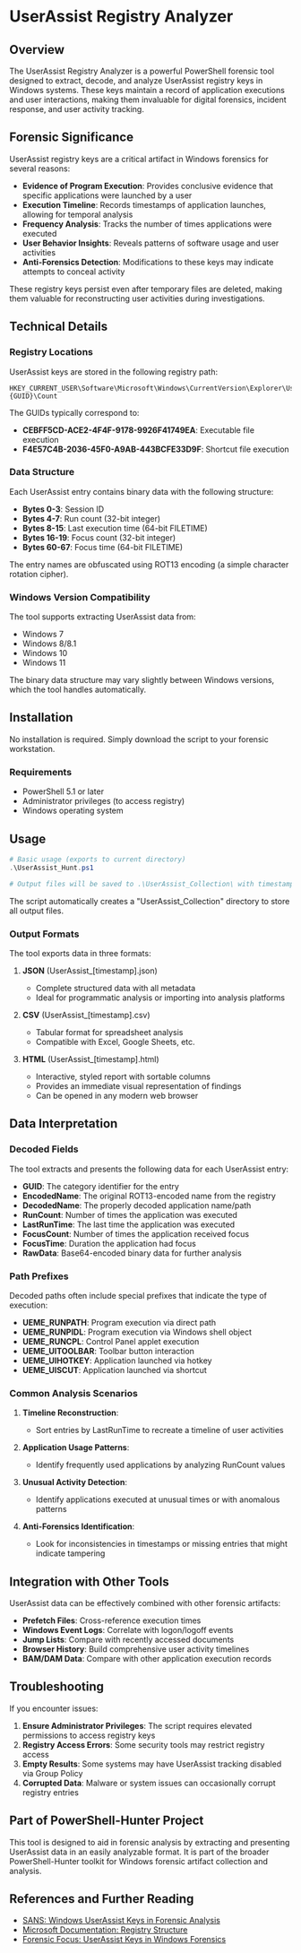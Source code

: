 # UserAssist Registry Analyzer

## Overview

The UserAssist Registry Analyzer is a powerful PowerShell forensic tool designed to extract, decode, and analyze UserAssist registry keys in Windows systems. These keys maintain a record of application executions and user interactions, making them invaluable for digital forensics, incident response, and user activity tracking.

## Forensic Significance

UserAssist registry keys are a critical artifact in Windows forensics for several reasons:

- **Evidence of Program Execution**: Provides conclusive evidence that specific applications were launched by a user
- **Execution Timeline**: Records timestamps of application launches, allowing for temporal analysis
- **Frequency Analysis**: Tracks the number of times applications were executed
- **User Behavior Insights**: Reveals patterns of software usage and user activities
- **Anti-Forensics Detection**: Modifications to these keys may indicate attempts to conceal activity

These registry keys persist even after temporary files are deleted, making them valuable for reconstructing user activities during investigations.

## Technical Details

### Registry Locations

UserAssist keys are stored in the following registry path:

```
HKEY_CURRENT_USER\Software\Microsoft\Windows\CurrentVersion\Explorer\UserAssist\{GUID}\Count
```

The GUIDs typically correspond to:

- **CEBFF5CD-ACE2-4F4F-9178-9926F41749EA**: Executable file execution
- **F4E57C4B-2036-45F0-A9AB-443BCFE33D9F**: Shortcut file execution

### Data Structure

Each UserAssist entry contains binary data with the following structure:

- **Bytes 0-3**: Session ID
- **Bytes 4-7**: Run count (32-bit integer)
- **Bytes 8-15**: Last execution time (64-bit FILETIME)
- **Bytes 16-19**: Focus count (32-bit integer) 
- **Bytes 60-67**: Focus time (64-bit FILETIME)

The entry names are obfuscated using ROT13 encoding (a simple character rotation cipher).

### Windows Version Compatibility

The tool supports extracting UserAssist data from:
- Windows 7
- Windows 8/8.1
- Windows 10
- Windows 11

The binary data structure may vary slightly between Windows versions, which the tool handles automatically.

## Installation

No installation is required. Simply download the script to your forensic workstation.

### Requirements

- PowerShell 5.1 or later
- Administrator privileges (to access registry)
- Windows operating system

## Usage

```powershell
# Basic usage (exports to current directory)
.\UserAssist_Hunt.ps1

# Output files will be saved to .\UserAssist_Collection\ with timestamped filenames
```

The script automatically creates a "UserAssist_Collection" directory to store all output files.

### Output Formats

The tool exports data in three formats:

1. **JSON** (UserAssist_[timestamp].json)
   - Complete structured data with all metadata
   - Ideal for programmatic analysis or importing into analysis platforms
   
2. **CSV** (UserAssist_[timestamp].csv)
   - Tabular format for spreadsheet analysis
   - Compatible with Excel, Google Sheets, etc.
   
3. **HTML** (UserAssist_[timestamp].html)
   - Interactive, styled report with sortable columns
   - Provides an immediate visual representation of findings
   - Can be opened in any modern web browser

## Data Interpretation

### Decoded Fields

The tool extracts and presents the following data for each UserAssist entry:

- **GUID**: The category identifier for the entry
- **EncodedName**: The original ROT13-encoded name from the registry
- **DecodedName**: The properly decoded application name/path
- **RunCount**: Number of times the application was executed
- **LastRunTime**: The last time the application was executed
- **FocusCount**: Number of times the application received focus
- **FocusTime**: Duration the application had focus
- **RawData**: Base64-encoded binary data for further analysis

### Path Prefixes

Decoded paths often include special prefixes that indicate the type of execution:

- **UEME_RUNPATH**: Program execution via direct path
- **UEME_RUNPIDL**: Program execution via Windows shell object
- **UEME_RUNCPL**: Control Panel applet execution
- **UEME_UITOOLBAR**: Toolbar button interaction
- **UEME_UIHOTKEY**: Application launched via hotkey
- **UEME_UISCUT**: Application launched via shortcut

### Common Analysis Scenarios

1. **Timeline Reconstruction**:
   - Sort entries by LastRunTime to recreate a timeline of user activities
   
2. **Application Usage Patterns**:
   - Identify frequently used applications by analyzing RunCount values
   
3. **Unusual Activity Detection**:
   - Identify applications executed at unusual times or with anomalous patterns
   
4. **Anti-Forensics Identification**:
   - Look for inconsistencies in timestamps or missing entries that might indicate tampering

## Integration with Other Tools

UserAssist data can be effectively combined with other forensic artifacts:

- **Prefetch Files**: Cross-reference execution times
- **Windows Event Logs**: Correlate with logon/logoff events
- **Jump Lists**: Compare with recently accessed documents
- **Browser History**: Build comprehensive user activity timelines
- **BAM/DAM Data**: Compare with other application execution records

## Troubleshooting

If you encounter issues:

1. **Ensure Administrator Privileges**: The script requires elevated permissions to access registry keys
2. **Registry Access Errors**: Some security tools may restrict registry access
3. **Empty Results**: Some systems may have UserAssist tracking disabled via Group Policy
4. **Corrupted Data**: Malware or system issues can occasionally corrupt registry entries

## Part of PowerShell-Hunter Project

This tool is designed to aid in forensic analysis by extracting and presenting UserAssist data in an easily analyzable format. It is part of the broader PowerShell-Hunter toolkit for Windows forensic artifact collection and analysis.

## References and Further Reading

- [SANS: Windows UserAssist Keys in Forensic Analysis](https://www.sans.org/blog/forensic-analysis-using-the-userassist-registry-keys/)
- [Microsoft Documentation: Registry Structure](https://docs.microsoft.com/en-us/windows/win32/sysinfo/registry-value-types)
- [Forensic Focus: UserAssist Keys in Windows Forensics](https://www.forensicfocus.com/articles/userassist-in-windows-forensics/) 